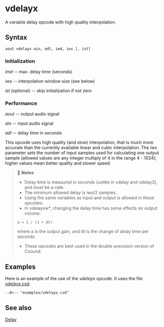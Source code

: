 <!--
id:vdelayx
category:Signal Modifiers:Delay
-->
# vdelayx
A variable delay opcode with high quality interpolation.

## Syntax
``` csound-orc
aout vdelayx ain, adl, imd, iws [, ist]
```

### Initialization

_imd_ -- max. delay time (seconds)

_iws_ -- interpolation window size (see below)

_ist_ (optional) -- skip initialization if not zero

### Performance

_aout_ -- output audio signal

_ain_ -- input audio signal

_adl_ -- delay time in seconds

This opcode uses high quality (and slow) interpolation, that is much more accurate than the currently available linear and cubic interpolation. The _iws_ parameter sets the number of input samples used for calculating one output sample (allowed values are any integer multiply of 4 in the range 4 - 1024); higher values mean better quality and slower speed.

> :memo: **Notes**
>
> * Delay time is measured in seconds (unlike in vdelay and vdelay3), and must be a-rate.
> * The minimum allowed delay is iws/2 samples.
> * Using the same variables as input and output is allowed in these opcodes.
> * In vdelayxw*, changing the delay time has some effects on output volume:
> ```
> a = 1 / (1 + dt)
> ```
>  where a is the output gain, and dt is the change of delay time per seconds.
> * These opcodes are best used in the double-precision version of Csound.

## Examples

Here is an example of the use of the _vdelayx_ opcode. It uses the file [vdelayx.csd](../../examples/vdelayx.csd).

``` csound-csd title="Example of the _vdelayx_ opcode." linenums="1"
--8<-- "examples/vdelayx.csd"
```

## See also

[Delay](../../sigmod/delayops)
